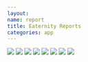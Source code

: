 ```yaml
---
layout:
name: report
title: Eaternity Reports
categories: app
---
```


<div class="container">
	<div class="row">
		<div class="col-xs-2"></div>
		<div class="col-xs-8">
			<div class="royalSlider rsDefaultInv">
				<img class="responsive rsImg report-image1" src="/img/professional/Restaurant-Report-Example-en1.jpg">
				<img class="responsive rsImg report-image2" src="/img/professional/Restaurant-Report-Example-en2.jpg">
				<img class="responsive rsImg report-image3" src="/img/professional/Restaurant-Report-Example-en3.jpg">
				<img class="responsive rsImg report-image4" src="/img/professional/Restaurant-Report-Example-en4.jpg">
				<img class="responsive rsImg report-image5" src="/img/professional/Restaurant-Report-Example-en5.jpg">
				<img class="responsive rsImg report-image6" src="/img/professional/Restaurant-Report-Example-en6.jpg">
				<img class="responsive rsImg report-image7" src="/img/professional/Restaurant-Report-Example-en7.jpg">
				<img class="responsive rsImg report-image8" src="/img/professional/Restaurant-Report-Example-en8.jpg">
			</div>
		</div>
		<div class="col-xs-2"></div>
	</div>
</div>
<script>
$(document).ready(function(){
	$(".royalSlider").royalSlider({
	transitionType: 'fade',
    keyboardNavEnabled: true,
    autoScaleSlider: true,
    autoScaleSliderWidth: 400,
    controlNavigation: "none",
    arrowsNavAutoHide: false,
    arrowsNavHideOnTouch: true

});
});
</script>
